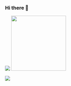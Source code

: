 ### Hi there 👋

<p>
    <img src="https://github-readme-stats.vercel.app/api?username=andriannobella&hide=contribs,prs&show_icons=true&hide_border=true&title_color=000" />
    <img src="https://github-readme-stats.vercel.app/api/top-langs/?username=andriannobella&layout=compact" height=180 />
</p>

<p>
    <img src="https://gpvc.arturio.dev/andriannobella" />  
</p>
<!--
**andriannobella/andriannobella** is a ✨ _special_ ✨ repository because its `README.md` (this file) appears on your GitHub profile.

Here are some ideas to get you started:

- 🔭 I’m currently working on ...
- 🌱 I’m currently learning ...
- 👯 I’m looking to collaborate on ...
- 🤔 I’m looking for help with ...
- 💬 Ask me about ...
- 📫 How to reach me: ...
- 😄 Pronouns: ...
- ⚡ Fun fact: ...
-->
